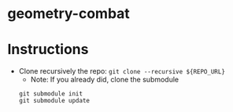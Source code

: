 # geometry-combat

# Instructions

* Clone recursively the repo: ```git clone --recursive ${REPO_URL}``` 
	* Note: If you already did, clone the submodule 
	```
	git submodule init
	git submodule update
	```
